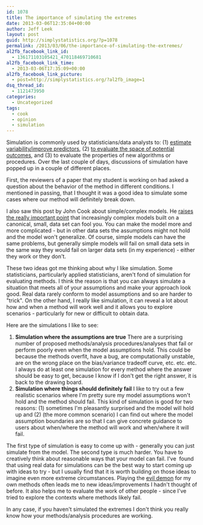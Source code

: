 ```yaml
---
id: 1078
title: The importance of simulating the extremes
date: 2013-03-06T12:35:04+00:00
author: Jeff Leek
layout: post
guid: http://simplystatistics.org/?p=1078
permalink: /2013/03/06/the-importance-of-simulating-the-extremes/
al2fb_facebook_link_id:
  - 136171103105421_470118469710681
al2fb_facebook_link_time:
  - 2013-03-06T17:35:09+00:00
al2fb_facebook_link_picture:
  - post=http://simplystatistics.org/?al2fb_image=1
dsq_thread_id:
  - 1121473950
categories:
  - Uncategorized
tags:
  - cook
  - opinion
  - simulation
---
```

Simulation is commonly used by statisticians/data analysts to: (1) [estimate variability/improve predictors](http://en.wikipedia.org/wiki/Bootstrapping_(statistics)), (2) [to evaluate the space of potential outcomes](http://en.wikipedia.org/wiki/Monte_Carlo_method), and (3) to evaluate the properties of new algorithms or procedures. Over the last couple of days, discussions of simulation have popped up in a couple of different places.

First, the reviewers of a paper that my student is working on had asked a question about the behavior of the method in different conditions. I mentioned in passing, that I thought it was a good idea to simulate some cases where our method will definitely break down.

I also saw this post by John Cook about simple/complex models. He [raises the really important point](http://www.johndcook.com/blog/2013/03/05/data-calls-the-models-bluff/) that increasingly complex models built on a canonical, small, data set can fool you. You can make the model more and more complicated - but in other data sets the assumptions might not hold and the model won't generalize. Of course, simple models can have the same problems, but generally simple models will fail on small data sets in the same way they would fail on larger data sets (in my experience) - either they work or they don't.

These two ideas got me thinking about why I like simulation. Some statisticians, particularly applied statisticians, aren't fond of simulation for evaluating methods. I think the reason is that you can always simulate a situation that meets all of your assumptions and make your approach look good. Real data rarely conform to model assumptions and so are harder to "trick". On the other hand, I really like simulation, it can reveal a lot about how and when a method will work well and it allows you to explore scenarios - particularly for new or difficult to obtain data.

Here are the simulations I like to see:

  1. **Simulation where the assumptions are true** There are a surprising number of proposed methods/analysis procedures/analyses that fail or perform poorly even when the model assumptions hold. This could be because the methods overfit, have a bug, are computationally unstable, are on the wrong place on the bias/variance tradeoff curve, etc. etc. etc. I always do at least one simulation for every method where the answer should be easy to get, because I know if I don't get the right answer, it is back to the drawing board.
  2. **Simulation where things should definitely fail** I like to try out a few realistic scenarios where I'm pretty sure my model assumptions won't hold and the method should fail. This kind of simulation is good for two reasons: (1) sometimes I'm pleasantly surprised and the model will hold up and (2) (the more common scenario) I can find out where the model assumption boundaries are so that I can give concrete guidance to users about when/where the method will work and when/where it will fail.

The first type of simulation is easy to come up with - generally you can just simulate from the model. The second type is much harder. You have to creatively think about reasonable ways that your model can fail. I've  found that using real data for simulations can be the best way to start coming up with ideas to try - but I usually find that it is worth building on those ideas to imagine even more extreme circumstances. Playing the [evil demon](http://en.wikipedia.org/wiki/Evil_demon) for my own methods often leads me to new ideas/improvements I hadn't thought of before. It also helps me to evaluate the work of other people - since I've tried to explore the contexts where methods likely fail.

In any case, if you haven't simulated the extremes I don't think you really know how your methods/analysis procedures are working.